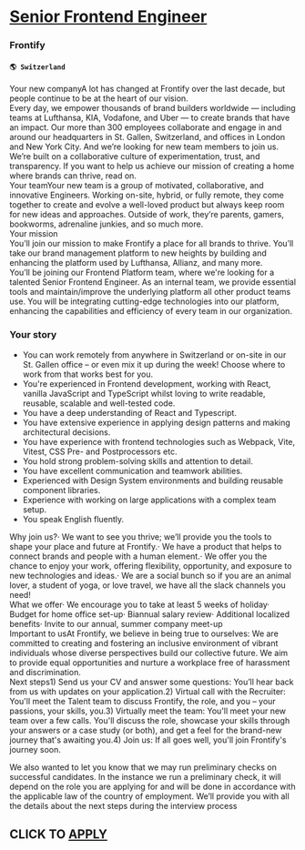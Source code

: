 # [Senior Frontend Engineer](https://www.remotewlb.com/apply/senior-frontend-engineer-59964)  
### Frontify  
#### `🌎 Switzerland`  
Your new companyA lot has changed at Frontify over the last decade, but people continue to be at the heart of our vision.  
Every day, we empower thousands of brand builders worldwide — including teams at Lufthansa, KIA, Vodafone, and Uber — to create brands that have an impact. Our more than 300 employees collaborate and engage in and around our headquarters in St. Gallen, Switzerland, and offices in London and New York City. And we’re looking for new team members to join us.  
We’re built on a collaborative culture of experimentation, trust, and transparency. If you want to help us achieve our mission of creating a home where brands can thrive, read on.  
Your teamYour new team is a group of motivated, collaborative, and innovative Engineers. Working on-site, hybrid, or fully remote, they come together to create and evolve a well-loved product but always keep room for new ideas and approaches. Outside of work, they’re parents, gamers, bookworms, adrenaline junkies, and so much more.  
Your mission  
You’ll join our mission to make Frontify a place for all brands to thrive. You’ll take our brand management platform to new heights by building and enhancing the platform used by Lufthansa, Allianz, and many more.  
You’ll be joining our Frontend Platform team, where we're looking for a talented Senior Frontend Engineer. As an internal team, we provide essential tools and maintain/improve the underlying platform all other product teams use. You will be integrating cutting-edge technologies into our platform, enhancing the capabilities and efficiency of every team in our organization.

### Your story

  * You can work remotely from anywhere in Switzerland or on-site in our St. Gallen office – or even mix it up during the week! Choose where to work from that works best for you.
  * You're experienced in Frontend development, working with React, vanilla JavaScript and TypeScript whilst loving to write readable, reusable, scalable and well-tested code.
  * You have a deep understanding of React and Typescript.
  * You have extensive experience in applying design patterns and making architectural decisions.
  * You have experience with frontend technologies such as Webpack, Vite, Vitest, CSS Pre- and Postprocessors etc.
  * You hold strong problem-solving skills and attention to detail.
  * You have excellent communication and teamwork abilities.
  * Experienced with Design System environments and building reusable component libraries.
  * Experience with working on large applications with a complex team setup.
  * You speak English fluently.

  
  
Why join us?· We want to see you thrive; we’ll provide you the tools to shape your place and future at Frontify.· We have a product that helps to connect brands and people with a human element.· We offer you the chance to enjoy your work, offering flexibility, opportunity, and exposure to new technologies and ideas.· We are a social bunch so if you are an animal lover, a student of yoga, or love travel, we have all the slack channels you need!  
What we offer· We encourage you to take at least 5 weeks of holiday· Budget for home office set-up· Biannual salary review· Additional localized benefits· Invite to our annual, summer company meet-up  
Important to usAt Frontify, we believe in being true to ourselves: We are committed to creating and fostering an inclusive environment of vibrant individuals whose diverse perspectives build our collective future. We aim to provide equal opportunities and nurture a workplace free of harassment and discrimination.  
Next steps1) Send us your CV and answer some questions: You’ll hear back from us with updates on your application.2) Virtual call with the Recruiter: You'll meet the Talent team to discuss Frontify, the role, and you – your passions, your skills, you.3) Virtually meet the team: You'll meet your new team over a few calls. You'll discuss the role, showcase your skills through your answers or a case study (or both), and get a feel for the brand-new journey that's awaiting you.4) Join us: If all goes well, you'll join Frontify's journey soon.  
  
We also wanted to let you know that we may run preliminary checks on successful candidates. In the instance we run a preliminary check, it will depend on the role you are applying for and will be done in accordance with the applicable law of the country of employment. We’ll provide you with all the details about the next steps during the interview process  
## CLICK TO [APPLY](https://www.remotewlb.com/apply/senior-frontend-engineer-59964)

